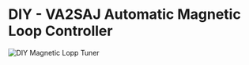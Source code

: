 # DIY - VA2SAJ Automatic Magnetic Loop Controller



![DIY Magnetic Lopp Tuner](https://s3.amazonaws.com/files.qrz.com/j/va2saj/IMG_20190913_215805.jpg)
